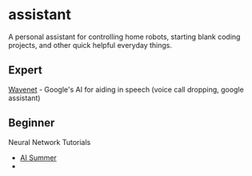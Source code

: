 # assistant
A personal assistant for controlling home robots, starting blank coding projects, and other quick helpful everyday things. 

## Expert
[Wavenet](https://www.deepmind.com/research/highlighted-research/wavenet) - Google's AI for aiding in speech (voice call dropping, google assistant)

## Beginner
Neural Network Tutorials
* [AI Summer](https://theaisummer.com/receptive-field/)
* 
